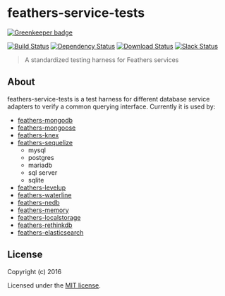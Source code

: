 # feathers-service-tests

[![Greenkeeper badge](https://badges.greenkeeper.io/feathersjs/feathers-service-tests.svg)](https://greenkeeper.io/)

[![Build Status](https://travis-ci.org/feathersjs/feathers-service-tests.png?branch=master)](https://travis-ci.org/feathersjs/feathers-service-tests)
[![Dependency Status](https://img.shields.io/david/feathersjs/feathers-service-tests.svg?style=flat-square)](https://david-dm.org/feathersjs/feathers-service-tests)
[![Download Status](https://img.shields.io/npm/dm/feathers-service-tests.svg?style=flat-square)](https://www.npmjs.com/package/feathers-service-tests)
[![Slack Status](http://slack.feathersjs.com/badge.svg)](http://slack.feathersjs.com)

> A standardized testing harness for Feathers services

## About

feathers-service-tests is a test harness for different database service adapters to verify a common querying interface. Currently it is used by:

- [feathers-mongodb](https://github.com/feathersjs/feathers-mongodb)
- [feathers-mongoose](https://github.com/feathersjs/feathers-mongoose)
- [feathers-knex](https://github.com/feathersjs/feathers-knex)
- [feathers-sequelize](https://github.com/feathersjs/feathers-sequelize)
   - mysql
   - postgres
   - mariadb
   - sql server
   - sqlite
- [feathers-levelup](https://github.com/feathersjs/feathers-levelup)
- [feathers-waterline](https://github.com/feathersjs/feathers-waterline)
- [feathers-nedb](https://github.com/feathersjs/feathers-nedb)
- [feathers-memory](https://github.com/feathersjs/feathers-memory)
- [feathers-localstorage](https://github.com/feathersjs/feathers-localstorage)
- [feathers-rethinkdb](https://github.com/feathersjs/feathers-rethinkdb)
- [feathers-elasticsearch](https://github.com/feathersjs/feathers-elasticsearch)

## License

Copyright (c) 2016

Licensed under the [MIT license](LICENSE).

